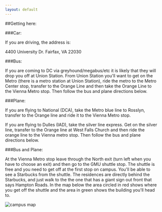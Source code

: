 ```yaml
---
layout: default
---
```


##Getting here:

###Car:

If you are driving, the address is:

4400 University Dr.
Fairfax, VA 22030

###Bus:

If you are coming to DC via greyhound/megabus/etc it is likely that they will drop you off at Union Station. From Union Station you'll want to get on the Metro (there is a metro station at Union Station), ride the metro to the Metro Center stop, transfer to the Orange Line and then take the Orange Line to the Vienna Metro stop. Then follow the bus and plane directions below.

###Plane:

If you are flying to National (DCA), take the Metro blue line to Rosslyn, transfer to the Orange line and ride it to the Vienna Metro stop.

If you are flying to Dulles (IAD), take the silver line express. Get on the silver line, transfer to the Orange line at West Falls Church and then ride the orange line to the Vienna metro stop. Then follow the bus and plane directions below.

###Bus and Plane:

At the Vienna Metro stop leave through the North exit (turn left when you have to choose an exit) and then go to the GMU shuttle stop. The shuttle is free and you need to get off at the first stop on campus. You'll be able to see a Starbucks from the shuttle. The residences are directly behind the Starbucks, and just walk to the the one that has a giant sign out front that says Hampton Roads. In the map below the area circled in red shows where you get off the shuttle and the area in green shows the building you'll head to.

![campus map](http://i.imgur.com/1MlbJkA.jpg)
